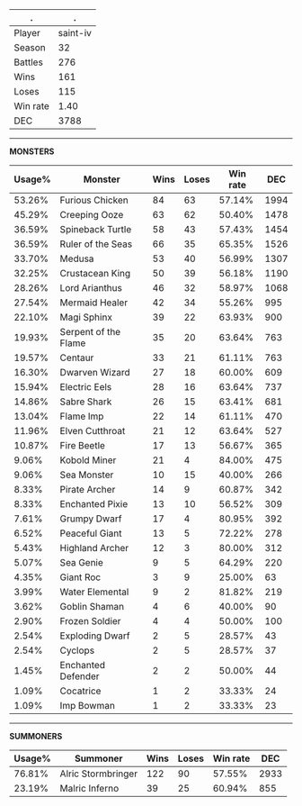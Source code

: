 .|.
|-|-
Player|saint-iv
Season|32
Battles|276
Wins|161
Loses|115
Win rate|1.40
DEC|3788

---
**MONSTERS**

Usage%|Monster|Wins|Loses|Win rate|DEC|
-|-|-|-|-|-|
53.26%|Furious Chicken|84|63|57.14%|1994|
45.29%|Creeping Ooze|63|62|50.40%|1478|
36.59%|Spineback Turtle|58|43|57.43%|1454|
36.59%|Ruler of the Seas|66|35|65.35%|1526|
33.70%|Medusa|53|40|56.99%|1307|
32.25%|Crustacean King|50|39|56.18%|1190|
28.26%|Lord Arianthus|46|32|58.97%|1068|
27.54%|Mermaid Healer|42|34|55.26%|995|
22.10%|Magi Sphinx|39|22|63.93%|900|
19.93%|Serpent of the Flame|35|20|63.64%|763|
19.57%|Centaur|33|21|61.11%|763|
16.30%|Dwarven Wizard|27|18|60.00%|609|
15.94%|Electric Eels|28|16|63.64%|737|
14.86%|Sabre Shark|26|15|63.41%|681|
13.04%|Flame Imp|22|14|61.11%|470|
11.96%|Elven Cutthroat|21|12|63.64%|527|
10.87%|Fire Beetle|17|13|56.67%|365|
9.06%|Kobold Miner|21|4|84.00%|475|
9.06%|Sea Monster|10|15|40.00%|266|
8.33%|Pirate Archer|14|9|60.87%|342|
8.33%|Enchanted Pixie|13|10|56.52%|309|
7.61%|Grumpy Dwarf|17|4|80.95%|392|
6.52%|Peaceful Giant|13|5|72.22%|278|
5.43%|Highland Archer|12|3|80.00%|312|
5.07%|Sea Genie|9|5|64.29%|220|
4.35%|Giant Roc|3|9|25.00%|63|
3.99%|Water Elemental|9|2|81.82%|219|
3.62%|Goblin Shaman|4|6|40.00%|90|
2.90%|Frozen Soldier|4|4|50.00%|100|
2.54%|Exploding Dwarf|2|5|28.57%|43|
2.54%|Cyclops|2|5|28.57%|37|
1.45%|Enchanted Defender|2|2|50.00%|44|
1.09%|Cocatrice|1|2|33.33%|24|
1.09%|Imp Bowman|1|2|33.33%|23|

---
**SUMMONERS**

Usage%|Summoner|Wins|Loses|Win rate|DEC|
-|-|-|-|-|-|
76.81%|Alric Stormbringer|122|90|57.55%|2933|
23.19%|Malric Inferno|39|25|60.94%|855|
